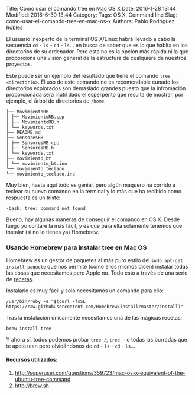 Title: Cómo usar el comando tree en Mac OS X
Date: 2016-1-28 13:44
Modified: 2016-6-30 13:44
Category:
Tags: OS X, Command line
Slug: como-usar-el-comando-tree-en-mac-os-x
Authors: Pablo Rodríguez Robles


El usuario inexperto de la terminal OS X/Linux habrá llevado a cabo la secuencia `cd` - `ls` - `cd` - `ls`… en busca de saber que es lo que habita en los directorios de su ordenador. Pero esta no es la opción más rápida ni la que proporciona una visión general de la estructura de cualquiera de nuestros proyectos.

Este puede ser un ejemplo del resultado que tiene el comando `tree <directorio>`. El uso de este comando no es recomendable cunado los directorios explorados son demasiado grandes puesto que la infromación proporcionada será inútil dado el esperpento que resulta de mostrar, por ejemplo, el árbol de directorios de `/home`.


```
├── MovimientoRB
│ ├── MovimientoRB.cpp
│ ├── MovimientoRB.h
│ └── keywords.txt
├── README.md
├── SensoresRB
│ ├── SensoresRB.cpp
│ ├── SensoresRB.h
│ └── keywords.txt
├── movimiento_bt
│ └── movimiento_bt.ino
└── movimiento_teclado
└── movimiento_teclado.ino
```

Muy bien, hasta aquí todo es genial, pero algún maquero ha corrido a teclear su nuevo comando en la terminal y lo más que ha recibido como respuesta es un triste:

```
-bash: tree: command not found
```

Bueno, hay algunas maneras de conseguir el comando en OS X. Desde luego yo contaré la más fácil, y es que para ella solamente tenemos que instalar (si no lo tienes ya) Homebrew.

### Usando Homebrew para instalar tree en Mac OS

Homebrew es un gestor de paquetes al más puro estilo del `sudo apt-get install paquete` que nos permite (como ellos mismos dicen) instalar todas las cosas que necesitamos pero Apple no. Todo esto a través de una serie de [recetas](http://brewformulas.org).

Instalarlo es muy fácil y solo necesitamos un comando para ello:

```
/usr/bin/ruby -e "$(curl -fsSL https://raw.githubusercontent.com/Homebrew/install/master/install)"
```

Tras la instalación únicamente necesitamos una de las mágicas recetas:

```
brew install tree
```

Y ahora sí, todos podemos probar `tree /`, `tree ~` o todas las burradas que te apetezcan pero olvidándonos de `cd` - `ls` - `cd` - `ls`…

#### **Recursos utilizados:**

1. http://superuser.com/questions/359723/mac-os-x-equivalent-of-the-ubuntu-tree-command
2. http://brew.sh

